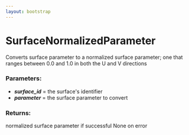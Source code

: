 ```yaml
---
layout: bootstrap
---
```


# SurfaceNormalizedParameter

Converts surface parameter to a normalized surface parameter; one that
        ranges between 0.0 and 1.0 in both the U and V directions
        

### Parameters:

- ***surface_id*** = the surface's identifier
- ***parameter*** = the surface parameter to convert
        

### Returns:


normalized surface parameter if successful
None on error
        
